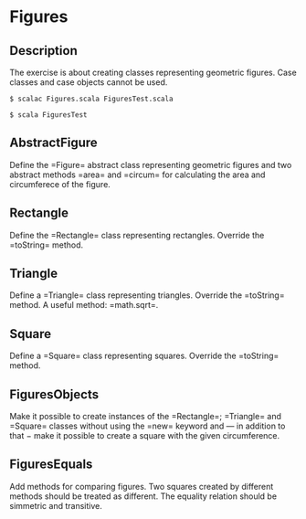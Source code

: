 Figures
=======

Description
-----------

The exercise is about creating classes representing geometric
figures. Case classes and case objects cannot be used.

    $ scalac Figures.scala FiguresTest.scala

    $ scala FiguresTest

AbstractFigure
--------------

Define the =Figure= abstract class representing geometric figures and
two abstract methods =area= and =circum= for calculating the area and
circumferece of the figure.

Rectangle
---------

Define the =Rectangle= class representing rectangles. Override the
=toString= method.

Triangle
--------

Define a =Triangle= class representing triangles. Override the
=toString= method. A useful method: =math.sqrt=.

Square
------

Define a =Square= class representing squares. Override the =toString=
method.

FiguresObjects
--------------

Make it possible to create instances of the =Rectangle=; =Triangle=
and =Square= classes without using the =new= keyword and — in addition
to that − make it possible to create a square with the given
circumference.

FiguresEquals
-------------

Add methods for comparing figures. Two squares created by different
methods should be treated as different. The equality relation should
be simmetric and transitive.




